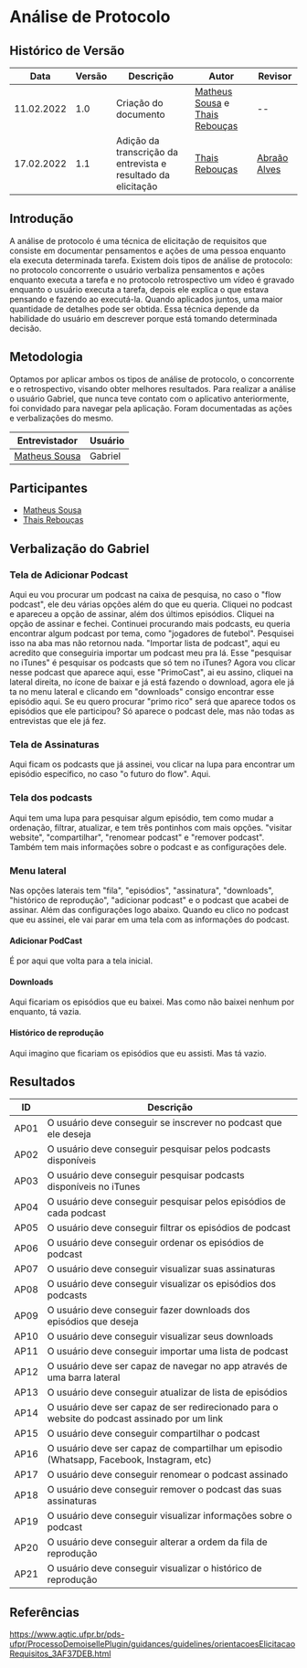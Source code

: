 # Análise de Protocolo

## Histórico de Versão

| Data       | Versão | Descrição                                                     | Autor                         | Revisor |
| ---------- | ------ | ------------------------------------------------------------- | ----------------------------- | ------- |
| 11.02.2022 | 1.0    | Criação do documento                                          | [Matheus Sousa](https://github.com/gatotabaco) e [Thais Rebouças](https://github.com/Thais-ra) |    --    |
| 17.02.2022 | 1.1    | Adição da transcrição da entrevista e resultado da elicitação | [Thais Rebouças](https://github.com/Thais-ra)                |   [Abraão Alves](https://github.com/Abraao1231)       |

## Introdução

A análise de protocolo é uma técnica de elicitação de requisitos que consiste em documentar pensamentos e ações de uma pessoa enquanto ela executa determinada tarefa.
Existem dois tipos de análise de protocolo: no protocolo concorrente o usuário verbaliza pensamentos e ações enquanto executa a tarefa e no protocolo retrospectivo um vídeo é gravado enquanto o usuário executa a tarefa, depois ele explica o que estava pensando e fazendo ao executá-la. Quando aplicados juntos, uma maior quantidade de detalhes pode ser obtida. Essa técnica depende da habilidade do usuário em descrever porque está tomando determinada decisão.

## Metodologia

Optamos por aplicar ambos os tipos de análise de protocolo, o concorrente e o retrospectivo, visando obter melhores resultados.
Para realizar a análise o usuário Gabriel, que nunca teve contato com o aplicativo anteriormente, foi convidado para navegar pela aplicação. Foram documentadas as ações e verbalizações do mesmo.

| Entrevistador | Usuário |
| ------------- | ------- |
| [Matheus Sousa](https://github.com/gatotabaco) | Gabriel |

## Participantes
- [Matheus Sousa](https://github.com/gatotabaco)
- [Thais Rebouças](https://github.com/Thais-ra)

## Verbalização do Gabriel

### Tela de Adicionar Podcast
Aqui eu vou procurar um podcast na caixa de pesquisa, no caso o "flow podcast", ele deu várias opções além do que eu queria. Cliquei no podcast e apareceu a opção de assinar, além dos últimos episódios. Cliquei na opção de assinar e fechei. Continuei procurando mais podcasts, eu queria encontrar algum podcast por tema, como "jogadores de futebol". Pesquisei isso na aba mas não retornou nada. "Importar lista de podcast", aqui eu acredito que conseguiria importar um podcast meu pra lá. Esse "pesquisar no iTunes" é pesquisar os podcasts que só tem no iTunes?
Agora vou clicar nesse podcast que aparece aqui, esse "PrimoCast", ai eu assino, cliquei na lateral direita, no ícone de baixar e já está fazendo o download, agora ele já ta no menu lateral e clicando em "downloads" consigo encontrar esse episódio aqui.
Se eu quero procurar "primo rico" será que aparece todos os episódios que ele participou? Só aparece o podcast dele, mas não todas as entrevistas que ele já fez.

### Tela de Assinaturas
Aqui ficam os podcasts que já assinei, vou clicar na lupa para encontrar um episódio específico, no caso "o futuro do flow". Aqui.

### Tela dos podcasts
Aqui tem uma lupa para pesquisar algum episódio, tem como mudar a ordenação, filtrar, atualizar, e tem três pontinhos com mais opções. "visitar website", "compartilhar", "renomear podcast" e "remover podcast". Também tem mais informações sobre o podcast e as configurações dele.

### Menu lateral
Nas opções laterais tem "fila", "episódios", "assinatura", "downloads", "histórico de reprodução", "adicionar podcast" e o podcast que acabei de assinar. Além das configurações logo abaixo.
Quando eu clico no podcast que eu assinei, ele vai parar em uma tela com as informações do podcast.

#### Adicionar PodCast
É por aqui que volta para a tela inicial.

#### Downloads
Aqui ficariam os episódios que eu baixei. Mas como não baixei nenhum por enquanto, tá vazia.

#### Histórico de reprodução
Aqui imagino que ficariam os episódios que eu assisti. Mas tá vazio.

## Resultados

| ID | Descrição |
| -- | --------- |
| AP01 | O usuário deve conseguir se inscrever no podcast que ele deseja |
| AP02 | O usuário deve conseguir pesquisar pelos podcasts disponíveis |
| AP03 | O usuário deve conseguir pesquisar podcasts disponíveis no iTunes |
| AP04 | O usuário deve conseguir pesquisar pelos episódios de cada podcast |
| AP05 | O usuário deve conseguir filtrar os episódios de podcast |
| AP06 | O usuário deve conseguir ordenar os episódios de podcast |
| AP07 | O usuário deve conseguir visualizar suas assinaturas |
| AP08 | O usuário deve conseguir visualizar os episódios dos podcasts |
| AP09 | O usuário deve conseguir fazer downloads dos episódios que deseja |
| AP10 | O usuário deve conseguir visualizar seus downloads |
| AP11 | O usuário deve conseguir importar uma lista de podcast |
| AP12 | O usuário deve ser capaz de navegar no app através de uma barra lateral |
| AP13 | O usuário deve conseguir atualizar de lista de episódios |
| AP14 | O usuário deve ser capaz de ser redirecionado para o website do podcast assinado por um link |
| AP15 | O usuário deve conseguir compartilhar o podcast |
| AP16 | O usuário deve ser capaz de compartilhar um episodio (Whatsapp, Facebook, Instagram, etc) |
| AP17 | O usuário deve conseguir renomear o podcast assinado |
| AP18 | O usuário deve conseguir remover o podcast das suas assinaturas |
| AP19 | O usuário deve conseguir visualizar informações sobre o podcast |
| AP20 | O usuário deve conseguir alterar a ordem da fila de reprodução |
| AP21 | O usuário deve conseguir visualizar o histórico de reprodução |


## Referências

https://www.agtic.ufpr.br/pds-ufpr/ProcessoDemoisellePlugin/guidances/guidelines/orientacoesElicitacaoRequisitos_3AF37DEB.html
